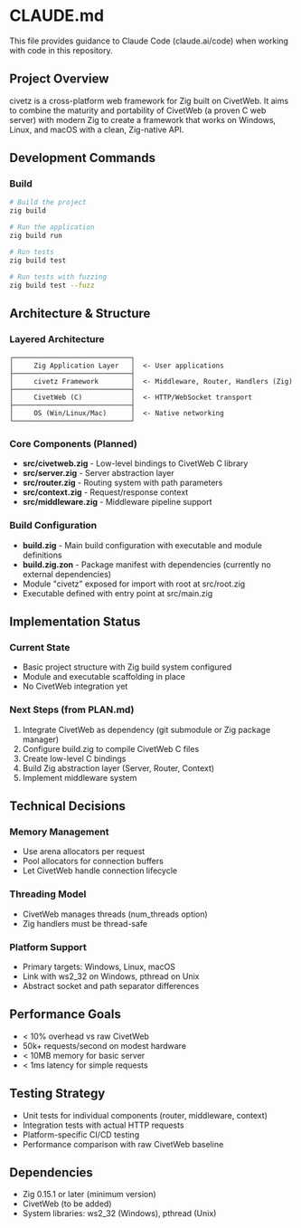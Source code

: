 # CLAUDE.md

This file provides guidance to Claude Code (claude.ai/code) when working with code in this repository.

## Project Overview

civetz is a cross-platform web framework for Zig built on CivetWeb. It aims to combine the maturity and portability of CivetWeb (a proven C web server) with modern Zig to create a framework that works on Windows, Linux, and macOS with a clean, Zig-native API.

## Development Commands

### Build
```bash
# Build the project
zig build

# Run the application
zig build run

# Run tests
zig build test

# Run tests with fuzzing
zig build test --fuzz
```

## Architecture & Structure

### Layered Architecture
```
┌─────────────────────────────┐
│     Zig Application Layer   │  <- User applications
├─────────────────────────────┤
│     civetz Framework        │  <- Middleware, Router, Handlers (Zig)
├─────────────────────────────┤
│     CivetWeb (C)            │  <- HTTP/WebSocket transport
├─────────────────────────────┤
│     OS (Win/Linux/Mac)      │  <- Native networking
└─────────────────────────────┘
```

### Core Components (Planned)
- **src/civetweb.zig** - Low-level bindings to CivetWeb C library
- **src/server.zig** - Server abstraction layer
- **src/router.zig** - Routing system with path parameters
- **src/context.zig** - Request/response context
- **src/middleware.zig** - Middleware pipeline support

### Build Configuration
- **build.zig** - Main build configuration with executable and module definitions
- **build.zig.zon** - Package manifest with dependencies (currently no external dependencies)
- Module "civetz" exposed for import with root at src/root.zig
- Executable defined with entry point at src/main.zig

## Implementation Status

### Current State
- Basic project structure with Zig build system configured
- Module and executable scaffolding in place
- No CivetWeb integration yet

### Next Steps (from PLAN.md)
1. Integrate CivetWeb as dependency (git submodule or Zig package manager)
2. Configure build.zig to compile CivetWeb C files
3. Create low-level C bindings
4. Build Zig abstraction layer (Server, Router, Context)
5. Implement middleware system

## Technical Decisions

### Memory Management
- Use arena allocators per request
- Pool allocators for connection buffers
- Let CivetWeb handle connection lifecycle

### Threading Model
- CivetWeb manages threads (num_threads option)
- Zig handlers must be thread-safe

### Platform Support
- Primary targets: Windows, Linux, macOS
- Link with ws2_32 on Windows, pthread on Unix
- Abstract socket and path separator differences

## Performance Goals
- < 10% overhead vs raw CivetWeb
- 50k+ requests/second on modest hardware
- < 10MB memory for basic server
- < 1ms latency for simple requests

## Testing Strategy
- Unit tests for individual components (router, middleware, context)
- Integration tests with actual HTTP requests
- Platform-specific CI/CD testing
- Performance comparison with raw CivetWeb baseline

## Dependencies
- Zig 0.15.1 or later (minimum version)
- CivetWeb (to be added)
- System libraries: ws2_32 (Windows), pthread (Unix)